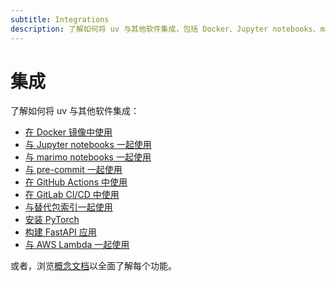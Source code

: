 ```yaml
---
subtitle: Integrations
description: 了解如何将 uv 与其他软件集成，包括 Docker、Jupyter notebooks、marimo notebooks、pre-commit、GitHub Actions 和 GitLab CI/CD。
---
```


# 集成

了解如何将 uv 与其他软件集成：

- [在 Docker 镜像中使用](./docker.md)
- [与 Jupyter notebooks 一起使用](./jupyter.md)
- [与 marimo notebooks 一起使用](./marimo.md)
- [与 pre-commit 一起使用](./pre-commit.md)
- [在 GitHub Actions 中使用](./github.md)
- [在 GitLab CI/CD 中使用](./gitlab.md)
- [与替代包索引一起使用](./alternative-indexes.md)
- [安装 PyTorch](./pytorch.md)
- [构建 FastAPI 应用](./fastapi.md)
- [与 AWS Lambda 一起使用](./aws-lambda.md)

或者，浏览[概念文档](../../concepts/index.md)以全面了解每个功能。

